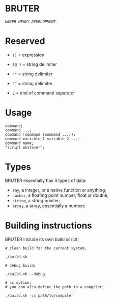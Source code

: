 
# BRUTER


*`UNDER HEAVY DEVELOPMENT`*


# Reserved

- `()` = expression

- `(@ )` = string delimiter

- `""` = string delimiter

- `''` = string delimiter

- `;` = end of command separator

# Usage

    command;
    command ...;
    command (command (command ...));
    command variable_1 variable_2 ...;
    command name;
    "script whatever";

# Types
      
  BRUTER essentially has 4 types of data:
  - `any`, a integer, or a native function or anything;
  - `number`, a floating point number, float or double;
  - `string`, a string pointer;
  - `array`, a array, essentially a number;

# Building instructions

  BRUTER include its own build script;

    # clean build for the current system;
    
    ./build.sh

    # debug build;
    
    ./build.sh --debug

    # cc option:
    # you can also define the path to a compiler;

    ./build.sh -cc path/to/compiler
